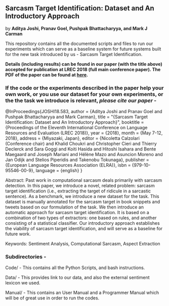 ## Sarcasm Target Identification: Dataset and An Introductory Approach
by **Aditya Joshi, Pranav Goel, Pushpak Bhattacharyya, and Mark J Carman**

This repository contains all the documented scripts and files to run our experiments which can serve as a baseline system for future systems built for the new task introduced by us -  Sarcasm Target Identification.

**Details (including results) can be found in our paper (with the title above) accepted for publication at LREC 2018 (full main conference paper). The PDF of the paper can be found at [here](http://www.lrec-conf.org/proceedings/lrec2018/pdf/583.pdf).**

### If the code or the experiments described in the paper help your own work, or you use our dataset for your own experiments, or the the task we introduce is relevant, *please cite our paper* -
@InProceedings{JOSHI18.583,
  author = {Aditya Joshi and Pranav Goel and Pushpak Bhattacharyya and Mark Carman},
  title = "{Sarcasm Target Identification: Dataset and An Introductory Approach}",
  booktitle = {Proceedings of the Eleventh International Conference on Language Resources and Evaluation (LREC 2018)},
  year = {2018},
  month = {May 7-12, 2018},
  address = {Miyazaki, Japan},
  editor = {Nicoletta Calzolari (Conference chair) and Khalid Choukri and Christopher Cieri and Thierry Declerck and Sara Goggi and Koiti Hasida and Hitoshi Isahara and Bente Maegaard and Joseph Mariani and Hélène Mazo and Asuncion Moreno and Jan Odijk and Stelios Piperidis and Takenobu Tokunaga},
  publisher = {European Language Resources Association (ELRA)},
  isbn = {979-10-95546-00-9},
  language = {english}
  }
  
  
Abstract: Past work in computational sarcasm deals primarily with sarcasm detection. In this paper, we introduce a novel, related problem: sarcasm target identification (i.e., extracting the target of ridicule in a sarcastic sentence). As a benchmark, we introduce a new dataset for the task. This dataset is manually annotated for the sarcasm target in book snippets and tweets based on our formulation of the task. We then introduce an automatic approach for sarcasm target identification. It is based on a combination of two types of extractors: one based on rules, and another consisting of a statistical classifier. Our introductory approach establishes the viability of sarcasm target identification, and will serve as a baseline for future work.

Keywords: Sentiment Analysis, Computational Sarcasm, Aspect Extraction


### Subdirectories - 

Code/			- 		This contains all the Python Scripts, and bash instructions.

Data/			- 		This provides link to our data, and also the external sentiment lexicon we used.

Manual/			- 		This contains an User Manual and a Programmer Manual which will be of great use in order to run the codes.
